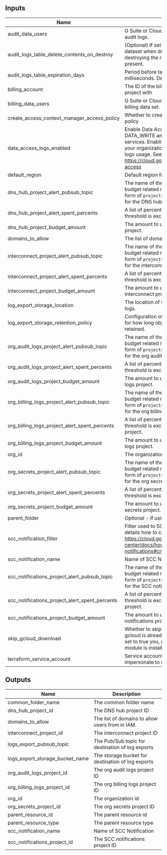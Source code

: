 <!-- BEGINNING OF PRE-COMMIT-TERRAFORM DOCS HOOK -->
## Inputs

| Name | Description | Type | Default | Required |
|------|-------------|:----:|:-----:|:-----:|
| audit\_data\_users | G Suite or Cloud Identity group that have access to audit logs. | string | n/a | yes |
| audit\_logs\_table\_delete\_contents\_on\_destroy | (Optional) If set to true, delete all the tables in the dataset when destroying the resource; otherwise, destroying the resource will fail if tables are present. | bool | `"false"` | no |
| audit\_logs\_table\_expiration\_days | Period before tables expire for all audit logs in milliseconds. Default is 30 days. | number | `"30"` | no |
| billing\_account | The ID of the billing account to associate this project with | string | n/a | yes |
| billing\_data\_users | G Suite or Cloud Identity group that have access to billing data set. | string | n/a | yes |
| create\_access\_context\_manager\_access\_policy | Whether to create access context manager access policy | bool | `"true"` | no |
| data\_access\_logs\_enabled | Enable Data Access logs of types DATA_READ, DATA_WRITE and ADMIN_READ for all GCP services. Enabling Data Access logs might result in your organization being charged for the additional logs usage. See https://cloud.google.com/logging/docs/audit#data-access | bool | `"true"` | no |
| default\_region | Default region for BigQuery resources. | string | n/a | yes |
| dns\_hub\_project\_alert\_pubsub\_topic | The name of the Cloud Pub/Sub topic where budget related messages will be published, in the form of `projects/{project_id}/topics/{topic_id}` for the DNS hub project. | string | `"null"` | no |
| dns\_hub\_project\_alert\_spent\_percents | A list of percentages of the budget to alert on when threshold is exceeded for the DNS hub project. | list(number) | `<list>` | no |
| dns\_hub\_project\_budget\_amount | The amount to use as the budget for the DNS hub project. | number | `"1000"` | no |
| domains\_to\_allow | The list of domains to allow users from in IAM. | list(string) | n/a | yes |
| interconnect\_project\_alert\_pubsub\_topic | The name of the Cloud Pub/Sub topic where budget related messages will be published, in the form of `projects/{project_id}/topics/{topic_id}` for the interconnect project. | string | `"null"` | no |
| interconnect\_project\_alert\_spent\_percents | A list of percentages of the budget to alert on when threshold is exceeded for the interconnect project. | list(number) | `<list>` | no |
| interconnect\_project\_budget\_amount | The amount to use as the budget for the interconnect project. | number | `"1000"` | no |
| log\_export\_storage\_location | The location of the storage bucket used to export logs. | string | `"US"` | no |
| log\_export\_storage\_retention\_policy | Configuration of the bucket's data retention policy for how long objects in the bucket should be retained. | object | `"null"` | no |
| org\_audit\_logs\_project\_alert\_pubsub\_topic | The name of the Cloud Pub/Sub topic where budget related messages will be published, in the form of `projects/{project_id}/topics/{topic_id}` for the org audit logs project. | string | `"null"` | no |
| org\_audit\_logs\_project\_alert\_spent\_percents | A list of percentages of the budget to alert on when threshold is exceeded for the org audit logs project. | list(number) | `<list>` | no |
| org\_audit\_logs\_project\_budget\_amount | The amount to use as the budget for the org audit logs project. | number | `"1000"` | no |
| org\_billing\_logs\_project\_alert\_pubsub\_topic | The name of the Cloud Pub/Sub topic where budget related messages will be published, in the form of `projects/{project_id}/topics/{topic_id}` for the org billing logs project. | string | `"null"` | no |
| org\_billing\_logs\_project\_alert\_spent\_percents | A list of percentages of the budget to alert on when threshold is exceeded for the org billing logs project. | list(number) | `<list>` | no |
| org\_billing\_logs\_project\_budget\_amount | The amount to use as the budget for the org billing logs project. | number | `"1000"` | no |
| org\_id | The organization id for the associated services | string | n/a | yes |
| org\_secrets\_project\_alert\_pubsub\_topic | The name of the Cloud Pub/Sub topic where budget related messages will be published, in the form of `projects/{project_id}/topics/{topic_id}` for the org secrets project. | string | `"null"` | no |
| org\_secrets\_project\_alert\_spent\_percents | A list of percentages of the budget to alert on when threshold is exceeded for the org secrets project. | list(number) | `<list>` | no |
| org\_secrets\_project\_budget\_amount | The amount to use as the budget for the org secrets project. | number | `"1000"` | no |
| parent\_folder | Optional - if using a folder for testing. | string | `""` | no |
| scc\_notification\_filter | Filter used to SCC Notification, you can see more details how to create filters in https://cloud.google.com/security-command-center/docs/how-to-api-filter-notifications#create-filter | string | `"state=\\\"ACTIVE\\\""` | no |
| scc\_notification\_name | Name of SCC Notification | string | n/a | yes |
| scc\_notifications\_project\_alert\_pubsub\_topic | The name of the Cloud Pub/Sub topic where budget related messages will be published, in the form of `projects/{project_id}/topics/{topic_id}` for the SCC notifications project. | string | `"null"` | no |
| scc\_notifications\_project\_alert\_spent\_percents | A list of percentages of the budget to alert on when threshold is exceeded for the SCC notifications project. | list(number) | `<list>` | no |
| scc\_notifications\_project\_budget\_amount | The amount to use as the budget for the SCC notifications project. | number | `"1000"` | no |
| skip\_gcloud\_download | Whether to skip downloading gcloud (assumes gcloud is already available outside the module. If set to true you, must ensure that Gcloud Alpha module is installed.) | bool | `"true"` | no |
| terraform\_service\_account | Service account email of the account to impersonate to run Terraform. | string | n/a | yes |

## Outputs

| Name | Description |
|------|-------------|
| common\_folder\_name | The common folder name |
| dns\_hub\_project\_id | The DNS hub project ID |
| domains\_to\_allow | The list of domains to allow users from in IAM. |
| interconnect\_project\_id | The interconnect project ID |
| logs\_export\_pubsub\_topic | The Pub/Sub topic for destination of log exports |
| logs\_export\_storage\_bucket\_name | The storage bucket for destination of log exports |
| org\_audit\_logs\_project\_id | The org audit logs project ID |
| org\_billing\_logs\_project\_id | The org billing logs project ID |
| org\_id | The organization id |
| org\_secrets\_project\_id | The org secrets project ID |
| parent\_resource\_id | The parent resource id |
| parent\_resource\_type | The parent resource type |
| scc\_notification\_name | Name of SCC Notification |
| scc\_notifications\_project\_id | The SCC notifications project ID |

<!-- END OF PRE-COMMIT-TERRAFORM DOCS HOOK -->

